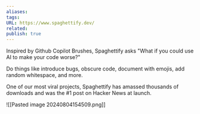 ```yaml
---
aliases: 
tags: 
URL: https://www.spaghettify.dev/
related: 
publish: true
---
```


Inspired by Github Copilot Brushes, Spaghettify asks "What if you could use AI to make your code worse?"

Do things like introduce bugs, obscure code, document with emojis, add random whitespace, and more.

One of our most viral projects, Spaghettify has amassed thousands of downloads and was the #1 post on Hacker News at launch.

![[Pasted image 20240804154509.png]]